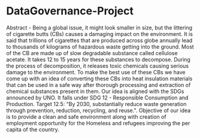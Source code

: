 # DataGovernance-Project

Abstract - Being a global issue, it might look smaller in size, but the littering of cigarette butts (CBs) causes a damaging impact on the environment. It is said that trillions of cigarettes that are produced across globe annually lead to thousands of kilograms of hazardous waste getting into the ground. Most of the CB are made up of slow degradable substance called cellulose acetate. It takes 12 to 15 years for these substances to decompose. During the process of decomposition, it releases toxic chemicals causing serious damage to the environment. To make the best use of these CBs we have come up with an idea of converting these CBs into heat insulation materials that can be used in a safe way after thorough processing and extraction of chemical substances present in them. Our idea is aligned with the SDGs announced by UNO. It falls under SDG 12 - Responsible Consumption and Production. Target 12.5: "By 2030, substantially reduce waste generation through prevention, reduction, recycling, and reuse.". Objective of our idea is to provide a clean and safe environment along with creation of employment opportunity for the Homeless and refugees improving the per capita of the country.
